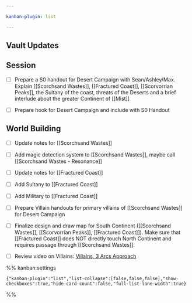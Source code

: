 ```yaml
---

kanban-plugin: list

---
```


## Vault Updates



## Session

- [ ] Prepare a S0 handout for Desert Campaign with Sean/Ashley/Max. Explain [[Scorchsand Wastes]], [[Fractured Coast]], [[Scorvorrian Peaks]], the Sultany of the coast, threats of the Deserts and a brief interlude about the greater Continent of [[Mist]]
- [ ] Prepare hook for Desert Campaign and include with S0 Handout


## World Building

- [ ] Update notes for [[Scorchsand Wastes]]
- [ ] Add magic detection system to [[Scorchsand Wastes]], maybe call [[Scorchsand Wastes - Resonance]]
- [ ] Update notes for [[Fractured Coast]]
- [ ] Add Sultany to [[Fractured Coast]]
- [ ] Add Military to [[Fractured Coast]]
- [ ] Prepare Villain handouts for primary villains of [[Scorchsand Wastes]] for Desert Campaign
- [ ] Finalize design and draw map for South Continent ([[Scorchsand Wastes]], [[Scorvorrian Peaks]], [[Fractured Coast]]). Make sure that [[Fractured Coast]] does NOT directly touch North Continent and requires passage through [[Scorchsand Wastes]].
- [ ] Review video on Villains: [Villains, 3 Arcs Approach](https://www.youtube.com/watch?v=Mn7wsANPQ8o)




%% kanban:settings
```
{"kanban-plugin":"list","list-collapse":[false,false,false],"show-checkboxes":true,"hide-card-count":false,"full-list-lane-width":true}
```
%%